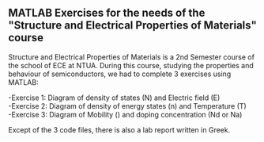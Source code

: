 ## MATLAB Exercises for the needs of the "Structure and Electrical Properties of Materials" course

Structure and Electrical Properties of Materials is a 2nd Semester course of the school of ECE at NTUA. During this course, studying the properties and behaviour of semiconductors,
we had to complete 3 exercises using MATLAB:

-Exercise 1: Diagram of density of states (N) and Electric field (E)<br />
-Exercise 2: Diagram of density of energy states (n) and Temperature (T)<br />
-Exercise 3: Diagram of Mobility () and doping concentration (Nd or Na)<br />

Except of the 3 code files, there is also a lab report written in Greek. 
